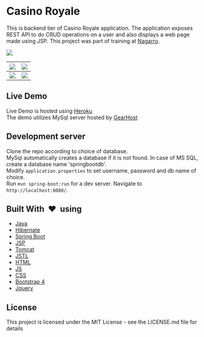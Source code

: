 # Casino Royale

This is backend tier of Casino Royale application.
The application exposes REST API to do CRUD operations on a user and also displays a web page made using JSP.
This project was part of training at <a href='http://www.nagarro.com/en'>Nagarro</a>.

<img src='https://imgur.com/oPjzuFL.png'/>

| <img src='https://imgur.com/i7xRKn5.png'/> | <img src='https://imgur.com/brn6gvl.png'/> |
| --- | --- |
| <img src='https://imgur.com/qiJFapD.png'/> | <img src='https://imgur.com/57QfNhF.png'/> |

## Live Demo

Live Demo is hosted using [Heroku](http://casino-admin.herokuapp.com/) <br>
The demo utilizes MySql server hosted by [GearHost](https://www.gearhost.com/)

## Development server

Clone the repo according to choice of database.<br>
MySql automatically creates a database if it is not found. In case of MS SQL, create a database name 'springbootdb'. <br>
Modify `application.properties` to set username, password and db name of choice.<br>
Run `mvn spring-boot:run` for a dev server. Navigate to `http://localhost:8080/`.

## Built With&nbsp; :heart: &nbsp;using

* [Java](https://www.java.com)
* [Hibernate](http://hibernate.org/)
* [Spring Boot](https://projects.spring.io/spring-boot/)
* [JSP](http://www.oracle.com/technetwork/java/javaee/jsp/index.html)
* [Tomcat](http://tomcat.apache.org/) 
* [JSTL](https://javaee.github.io/jstl-api/) 
* [HTML](https://html5.org)
* [JS](https://www.javascript.com/) 
* [CSS](https://www.w3.org/Style/CSS/Overview.en.html) 
* [Bootstrap 4](https://getbootstrap.com)
* [Jquery](https://jquery.com/) 

## License

This project is licensed under the MIT License - see the LICENSE.md file for details

